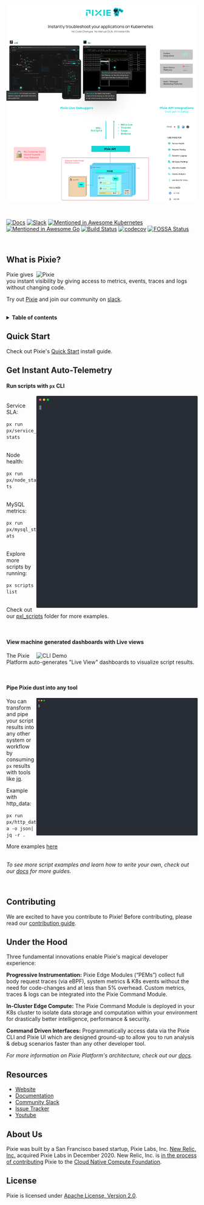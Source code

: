 <p align="center">

  [![Pixie!](./.readme_assets/readme_banner_v9.png)](https://px.dev)

</p>

<br>

[![Docs](https://img.shields.io/badge/docs-latest-blue)](https://docs.px.dev)
[![Slack](https://slackin.px.dev/badge.svg)](https://slackin.px.dev)
[![Mentioned in Awesome Kubernetes](https://awesome.re/mentioned-badge.svg)](https://github.com/ramitsurana/awesome-kubernetes)
[![Mentioned in Awesome Go](https://awesome.re/mentioned-badge.svg)](https://github.com/avelino/awesome-go)
[![Build Status](https://jenkins.corp.pixielabs.ai/buildStatus/icon?job=pixie-oss%2Fbuild-and-test-all)](https://jenkins.corp.pixielabs.ai/job/pixie-oss/job/build-and-test-all/)
[![codecov](https://codecov.io/gh/pixie-io/pixie/branch/main/graph/badge.svg?token=UG7P3QE5PQ)](https://codecov.io/gh/pixie-io/pixie)
[![FOSSA Status](https://app.fossa.com/api/projects/custom%2B26327%2Fgithub.com%2Fpixie-io%2Fpixie.svg?type=shield)](https://app.fossa.com/projects/custom%2B26327%2Fgithub.com%2Fpixie-io%2Fpixie?ref=badge_shield)

<br clear="all">

## What is Pixie?

<img src="./.readme_assets/live_2oct20.gif" alt="Pixie" width="425" align="right">

Pixie gives you instant visibility by giving access to metrics, events, traces and logs without changing code.

Try out [Pixie](https://docs.px.dev/installing-pixie/quick-start/) and join our community on [slack](https://slackin.px.dev/).

<br>

<details>
  <summary><strong>Table of contents</strong></summary>

- [Quick Start](#quick-start)
- [Demo](#get-instant-auto-telemetry)
- [Contributing](#contributing)
- [Platform Architecture](#under-the-hood)
- [Resources](#resources)
- [About Us](#about-us)
- [License](#license)

</details>

## Quick Start

Check out Pixie's [Quick Start](https://docs.px.dev/installing-pixie/quick-start) install guide.

## Get Instant Auto-Telemetry

#### Run scripts with `px` CLI

<img src="/.readme_assets/http_data.svg" alt="CLI Demo" width="425" align="right">

<br> Service SLA:

`px run px/service_stats`

<br> Node health:

`px run px/node_stats`

<br> MySQL metrics:

`px run px/mysql_stats`

<br> Explore more scripts by running:

`px scripts list`

<br> Check out our [pxl_scripts](src/pxl_scripts) folder for more examples.

<br clear="all">

#### View machine generated dashboards with Live views

<img src="./.readme_assets/live_2oct20.gif" alt="CLI Demo" width="425" align="right">

The Pixie Platform auto-generates "Live View" dashboards to visualize script results.

<br clear="all">

#### Pipe Pixie dust into any tool

<img src="./.readme_assets/cli_demo.svg" alt="CLI Demo" width="425" align="right">

You can transform and pipe your script results into any other system or workflow by consuming `px` results with tools like [jq](https://stedolan.github.io/jq/).

Example with http_data:

`px run px/http_data -o json| jq -r .`

More examples [here](src/pxl_scripts)

<br>_To see more script examples and learn how to write your own, check out our [docs](https://docs.px.dev) for more guides._

<br clear="all">

## Contributing

We are excited to have you contribute to Pixie! Before contributing, please read our [contribution guide](CONTRIBUTING.md).

## Under the Hood

Three fundamental innovations enable Pixie's magical developer experience:

**Progressive Instrumentation:** Pixie Edge Modules (“PEMs”) collect full body request traces (via eBPF), system metrics & K8s events without the need for code-changes and at less than 5% overhead. Custom metrics, traces & logs can be integrated into the Pixie Command Module.

**In-Cluster Edge Compute:** The Pixie Command Module is deployed in your K8s cluster to isolate data storage and computation within your environment for drastically better intelligence, performance & security.

**Command Driven Interfaces:** Programmatically access data via the Pixie CLI and Pixie UI which are designed ground-up to allow you to run analysis & debug scenarios faster than any other developer tool.

_For more information on Pixie Platform's architecture, check out our [docs](https://docs.px.dev/about-pixie/what-is-pixie/)._

## Resources

- [Website](https://px.dev)
- [Documentation](https://docs.px.dev)
- [Community Slack](https://slackin.px.dev/)
- [Issue Tracker](https://github.com/pixie-io/pixie/issues)
- [Youtube](https://www.youtube.com/channel/UCOMCDRvBVNIS0lCyOmst7eg/videos)

## About Us

Pixie was built by a San Francisco based startup, Pixie Labs, Inc. [New Relic, Inc.](https://newrelic.com) acquired Pixie Labs in December 2020. New Relic, Inc. is [in the process of contributing](https://github.com/cncf/toc/issues/651) Pixie to the [Cloud Native Compute Foundation](https://www.cncf.io/).

## License

Pixie is licensed under [Apache License, Version 2.0](LICENSE).
